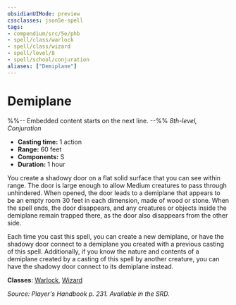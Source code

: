 ```yaml
---
obsidianUIMode: preview
cssclasses: json5e-spell
tags:
- compendium/src/5e/phb
- spell/class/warlock
- spell/class/wizard
- spell/level/8
- spell/school/conjuration
aliases: ["Demiplane"]
---
```

# Demiplane
%%-- Embedded content starts on the next line. --%%
*8th-level, Conjuration*  

- **Casting time:** 1 action
- **Range:** 60 feet
- **Components:** S
- **Duration:** 1 hour

You create a shadowy door on a flat solid surface that you can see within range. The door is large enough to allow Medium creatures to pass through unhindered. When opened, the door leads to a demiplane that appears to be an empty room 30 feet in each dimension, made of wood or stone. When the spell ends, the door disappears, and any creatures or objects inside the demiplane remain trapped there, as the door also disappears from the other side.

Each time you cast this spell, you can create a new demiplane, or have the shadowy door connect to a demiplane you created with a previous casting of this spell. Additionally, if you know the nature and contents of a demiplane created by a casting of this spell by another creature, you can have the shadowy door connect to its demiplane instead.

**Classes**: [Warlock](warlock.md), [Wizard](wizard.md)

*Source: Player's Handbook p. 231. Available in the SRD.*